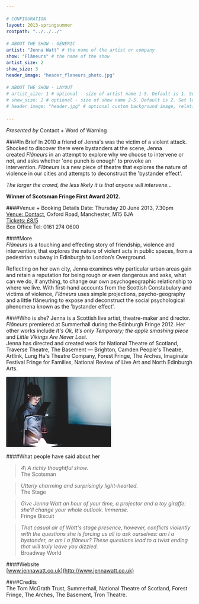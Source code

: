 ```yaml
---

# CONFIGURATION
layout: 2013-springsummer
rootpath: "../../../"

# ABOUT THE SHOW - GENERIC
artist: "Jenna Watt" # the name of the artist or company
show: "Flâneurs" # the name of the show
artist_size: 2
show_size: 3
header_image: "header_flaneurs_photo.jpg"

# ABOUT THE SHOW - LAYOUT
# artist_size: 1 # optional - size of artist name 1-5. Default is 1. Set longer names to lower values
# show_size: 2 # optional - size of show name 2-5. Default is 2. Set longer names to lower values
# header_image: "header.jpg" # optional custom background image, relative to current page

---
```

*Presented by* Contact + Word of Warning 
   
####In Brief
In 2010 a friend of Jenna's was the victim of a violent attack. Shocked to discover there were bystanders at the scene, Jenna created *Flâneurs* in an attempt to explore why we choose to intervene or not, and asks whether 'one punch is enough' to provoke an intervention. *Flâneurs* is a new piece of theatre that explores the nature of violence in our cities and attempts to deconstruct the 'bystander effect'.    
     
*The larger the crowd, the less likely it is that anyone will intervene...*    
     
**Winner of Scotsman Fringe First Award 2012.**    
    
####Venue + Booking Details
Date: Thursday 20 June 2013, 7.30pm   
[Venue: Contact](http://contactmcr.com/visit/getting-here/), Oxford Road, Manchester, M15 6JA    
[Tickets: £8/5](http://contactmcr.com/whats-on/1224-jenna-watt-flaneurs/)   
Box Office Tel: 0161 274 0600   
    
####More    
*Flâneurs* is a touching and effecting story of friendship, violence and intervention, that explores the nature of violent acts in public spaces, from a pedestrian subway in Edinburgh to Londonʼs Overground.    
    
Reflecting on her own city, Jenna examines why particular urban areas gain and retain a reputation for being rough or even dangerous and asks, what can we do, if anything, to change our own psychogeographic relationship to where we live. With first-hand accounts from the Scottish Constabulary and victims of violence, *Flâneurs* uses simple projections, psycho-geography and a little flâneuring to expose and deconstruct the social psychological phenomena known as the 'bystander effect'.   
     
####Who is she?
Jenna is a Scottish live artist, theatre-maker and director.    
*Flâneurs* premiered at Summerhall during the Edinburgh Fringe 2012. Her other works include *It's Ok, It's only Temporary; the apple smashing piece* and *Little Vikings Are Never Lost*.    
Jenna has directed and created work for National Theatre of Scotland, Traverse Theatre, The Basement — Brighton, Camden People's Theatre, Artlink, Lung Ha's Theatre Company, Forest Fringe, The Arches, Imaginate Festival Fringe for Families, National Review of Live Art and North Edinburgh Arts.   
    
![Flâneurs](Flaneurs.jpg)    
    
####What people have said about her       
>*4*\ *A richly thoughtful show.*<br>The Scotsman  
    
>*Utterly charming and surprisingly light-hearted.*<br>The Stage    
    
>*Give Jenna Watt an hour of your time, a projector and a toy giraffe: she'll change your whole outlook. Immense.*<br>Fringe Biscuit    
    
>*That casual air of Watt's stage presence, however, conflicts violently with the questions she is forcing us all to ask ourselves: am I a bystander, or am I a flâneur? These questions lead to a twist ending that will truly leave you dizzied.*<br>Broadway World    
    
####Website    
[www.jennawatt.co.uk](http://www.jennawatt.co.uk)  
    
####Credits    
The Tom McGrath Trust, Summerhall, National Theatre of Scotland, Forest Fringe, The Arches, The Basement, Tron Theatre.
